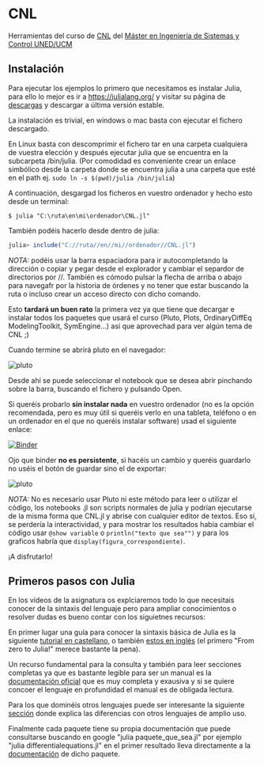 # CNL
Herramientas del curso de [CNL](http://portal.uned.es/portal/page?_pageid=93,70656202&_dad=portal&_schema=PORTAL&idAsignatura=31104178&idTitulacion=310401) del [Máster en Ingeniería de Sistemas y Control UNED/UCM](https://cv4.ucm.es/moodle/course/view.php?id=4056)

## Instalación
Para ejecutar los ejemplos lo primero que necesitamos es instalar Julia, para ello lo mejor es ir a https://julialang.org/ y visitar su página de [descargas](https://julialang.org/downloads/) y descargar a última versión estable.

La instalación es trivial, en windows o mac basta con ejecutar el fichero descargado.

En Linux basta con descomprimir el fichero tar en una carpeta cualquiera de vuestra elección y después ejecutar julia que se encuentra en la subcarpeta /bin/julia. (Por comodidad es conveniente crear un enlace simbólico desde la carpeta donde se encuentra julia a una carpeta que esté en el path ej. ```sudo ln -s $(pwd)/julia /bin/julia```)

A continuación, desgargad los ficheros en vuestro ordenador y hecho esto desde un terminal:

```
$ julia "C:\ruta\en\mi\ordenador\CNL.jl"

```

También podéis hacerlo desde dentro de julia:

```julia
julia> include("C://ruta//en//mi//ordenador//CNL.jl")

```


*NOTA:* podéis usar la barra espaciadora para ir autocompletando la dirección o copiar y pegar desde el explorador y cambiar el separdor de directorios por //. También es cómodo pulsar la flecha de arriba o abajo para navegafr por la historia de órdenes y no tener que estar buscando la ruta o incluso crear un acceso directo con dicho comando.


Esto **tardará un buen rato** la primera vez ya que tiene que decargar e instalar todos los paquetes que usará el curso (Pluto,  Plots, OrdinaryDiffEq ModelingToolkit, SymEngine...) así que aprovechad para ver algún tema de CNL ;)

Cuando termine se abrirá pluto en el navegador:

![pluto](https://github.com/Dictino/CNL/blob/main/Im%C3%A1genes/pluto.png?raw=true)

Desde ahí se puede seleccionar el notebook que se desea abrir pinchando sobre la barra, buscando el fichero y pulsando Open.

Si queréis probarlo **sin instalar nada** en vuestro ordenador (no es la opción recomendada, pero es muy útil si queréis verlo en una tableta, teléfono o en un ordenador en el que no queréis instalar software) usad el siguiente enlace:

[![Binder](https://mybinder.org/badge_logo.svg)](https://mybinder.org/v2/gh/Dictino/CNL/HEAD?urlpath=pluto)

Ojo que binder **no es persistente**, si hacéis un cambio y queréis guardarlo no uséis el botón de guardar sino el de exportar:

![pluto](https://github.com/Dictino/CNL/blob/main/Im%C3%A1genes/Boton_exportar.png?raw=true)

*NOTA:* No es necesario usar Pluto ni este método para leer o utilizar el código, los notebooks .jl son scripts normales de julia y podrían ejecutarse de la misma forma que CNL.jl y abrise con cualquier editor de textos. Eso sí, se perdería la interactividad, y para mostrar los resultados había cambiar el código usar ```@show variable``` o ```println("texto que sea"")``` y para los graficos habría que ```display(figura_correspondiente)```.

¡A disfrutarlo!

## Primeros pasos con Julia

En los vídeos de la asignatura os explciaremos todo lo que necesitais conocer de la sintaxis del lenguaje pero para ampliar conocimientos o resolver dudas es bueno contar con los siguietnes recursos:

En primer lugar una guía para conocer la sintaxis básica de Julia es la siguiente [tutorial en castellano](https://hedero.webs.upv.es/julia-basico/), o también [estos en inglés](https://julialang.org/learning/tutorials/) (el primero "From zero to Julia!" merece bastante la pena).

Un recurso fundamental para la consulta y también para leer secciones completas ya que es bastante legible para ser un manual es la [documentación oficial](https://docs.julialang.org/en/v1/) que es muy completa y exausiva y si se quiere concoer el lenguaje en profundidad el manual es de obligada lectura.

Para los que dominéis otros lenguajes puede ser interesante la siguiente [sección](https://docs.julialang.org/en/v1/manual/noteworthy-differences/) donde explica las diferencias con otros lenguajes de amplio uso.

Finalmente cada paquete tiene su propia documentación que puede consultarse buscando en google "julia paquete_que_sea.jl" por ejemplo "julia differentialequations.jl" en el primer resultado lleva directamente a la [documentación](https://docs.sciml.ai/DiffEqDocs/stable/) de dicho paquete.
 

